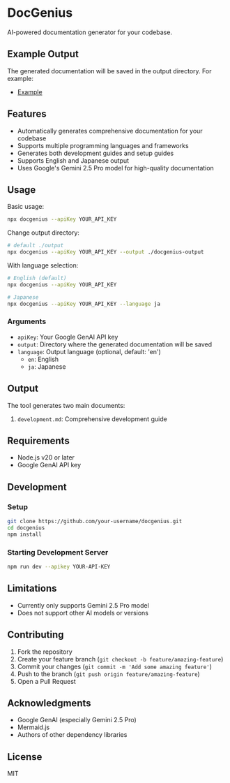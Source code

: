 # DocGenius

AI-powered documentation generator for your codebase.

## Example Output

The generated documentation will be saved in the output directory. For example:

- [Example](./output)

## Features

- Automatically generates comprehensive documentation for your codebase
- Supports multiple programming languages and frameworks
- Generates both development guides and setup guides
- Supports English and Japanese output
- Uses Google's Gemini 2.5 Pro model for high-quality documentation

## Usage

Basic usage:

```bash
npx docgenius --apiKey YOUR_API_KEY
```

Change output directory:

```bash
# default ./output
npx docgenius --apiKey YOUR_API_KEY --output ./docgenius-output
```

With language selection:

```bash
# English (default)
npx docgenius --apiKey YOUR_API_KEY

# Japanese
npx docgenius --apiKey YOUR_API_KEY --language ja
```

### Arguments

- `apiKey`: Your Google GenAI API key
- `output`: Directory where the generated documentation will be saved
- `language`: Output language (optional, default: 'en')
  - `en`: English
  - `ja`: Japanese

## Output

The tool generates two main documents:

1. `development.md`: Comprehensive development guide

## Requirements

- Node.js v20 or later
- Google GenAI API key

## Development

### Setup

```bash
git clone https://github.com/your-username/docgenius.git
cd docgenius
npm install
```

### Starting Development Server

```bash
npm run dev --apikey YOUR-API-KEY
```

## Limitations

- Currently only supports Gemini 2.5 Pro model
- Does not support other AI models or versions

## Contributing

1. Fork the repository
2. Create your feature branch (`git checkout -b feature/amazing-feature`)
3. Commit your changes (`git commit -m 'Add some amazing feature'`)
4. Push to the branch (`git push origin feature/amazing-feature`)
5. Open a Pull Request

## Acknowledgments

- Google GenAI (especially Gemini 2.5 Pro)
- Mermaid.js
- Authors of other dependency libraries

## License

MIT
